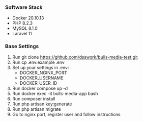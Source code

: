 ### Software Stack
- Docker 20.10.13
- PHP 8.2.3
- MySQL 8.1.0
- Laravel 11

### Base Settings
1. Run git clone https://github.com/dsswork/bulls-media-test.git
2. Run cp .env.example .env
3. Set up your settings in .env:
    - DOCKER_NGINX_PORT
    - DOCKER_USERNAME
    - DOCKER_USER_ID
4. Run docker compose up -d
5. Run docker exec -it bulls-media-app bash
6. Run composer install
7. Run php artisan key:generate
8. Run php artisan migrate
9. Go to nginx port, register user and follow instructions
